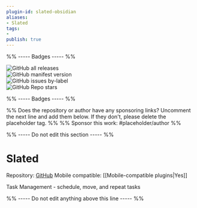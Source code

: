 ```yaml
---
plugin-id: slated-obsidian
aliases:
- Slated
tags: 
- 
publish: true
---
```


%% ----- Badges ----- %%

![GitHub all releases](https://img.shields.io/github/downloads/tgrosinger/slated-obsidian/total?color=573E7A&logo=github&style=for-the-badge)   
![GitHub manifest version](https://img.shields.io/github/manifest-json/v/tgrosinger/slated-obsidian?color=573E7A&logo=github&style=for-the-badge)   
![GitHub issues by-label](https://img.shields.io/github/issues/tgrosinger/slated-obsidian/help%20wanted?color=573E7A&logo=github&style=for-the-badge)   
![GitHub Repo stars](https://img.shields.io/github/stars/tgrosinger/slated-obsidian?color=573E7A&logo=github&style=for-the-badge)

%% ----- Badges ----- %%

%% Does the repository or author have any sponsoring links? Uncomment the next line and add them below. If they don't, please delete the placeholder tag. %%
%% Sponsor this work: #placeholder/author %%

%% ----- Do not edit this section ----- %%

# Slated

Repository: [GitHub](https://github.com/tgrosinger/slated-obsidian)
Mobile compatible: [[Mobile-compatible plugins|Yes]]

Task Management - schedule, move, and repeat tasks

%% ----- Do not edit anything above this line ----- %% 
